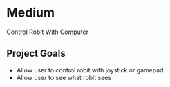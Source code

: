 # Medium

Control Robit With Computer

## Project Goals

- Allow user to control robit with joystick or gamepad
- Allow user to see what robit sees

